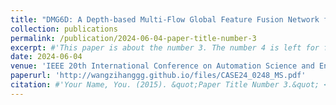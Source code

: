 ```yaml
---
title: "DMG6D: A Depth-based Multi-Flow Global Feature Fusion Network for 6D Pose Estimation"
collection: publications
permalink: /publication/2024-06-04-paper-title-number-3
excerpt: #'This paper is about the number 3. The number 4 is left for future work.'
date: 2024-06-04
venue: 'IEEE 20th International Conference on Automation Science and Engineering'
paperurl: 'http://wangzihanggg.github.io/files/CASE24_0248_MS.pdf'
citation: #'Your Name, You. (2015). &quot;Paper Title Number 3.&quot; <i>Journal 1</i>. 1(3).'
---
```


